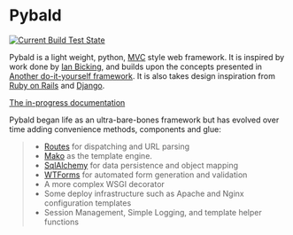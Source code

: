 # Pybald

[![Current Build Test
State](https://travis-ci.org/mikepk/pybald.svg?branch=master)](https://travis-ci.org/mikepk/pybald)

Pybald is a light weight, python, [MVC](https://en.wikipedia.org/wiki/Model%E2%80%93view%E2%80%93controller) style
web framework. It is inspired by work done by [Ian
Bicking](https://blog.ianbicking.org/), and builds upon the concepts
presented in [Another do-it-yourself
framework](https://docs.pylonsproject.org/projects/webob/en/stable/do-it-yourself.html).
It is also takes design inspiration from [Ruby on
Rails](http://rubyonrails.org) and
[Django](http://www.djangoproject.com/).

[The in-progress documentation](http://pybald.com/)

Pybald began life as an ultra-bare-bones framework but has evolved over
time adding convenience methods, components and glue:

>   - [Routes](https://routes.readthedocs.io/en/latest/) for dispatching
>     and URL parsing
>   - [Mako](https://www.makotemplates.org/) as the template engine.
>   - [SqlAlchemy](https://sqlalchemy.org/) for data persistence and
>     object mapping
>   - [WTForms](https://wtforms.readthedocs.io/en/latest/) for automated
>     form generation and validation
>   - A more complex WSGI decorator
>   - Some deploy infrastructure such as Apache and Nginx configuration
>     templates
>   - Session Management, Simple Logging, and template helper functions

